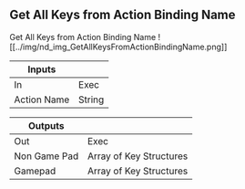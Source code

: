 ## Get All Keys from Action Binding Name
Get All Keys from Action Binding Name
![[../img/nd_img_GetAllKeysFromActionBindingName.png]]

|Inputs||
|--|--|
| In | Exec |
| Action Name | String |

|Outputs||
|--|--|
| Out | Exec |
| Non Game Pad | Array of Key Structures |
| Gamepad | Array of Key Structures |
